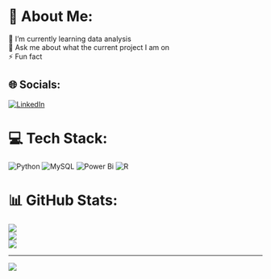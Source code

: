# 💫 About Me:
🌱 I’m currently learning data analysis<br>💬 Ask me about what the current project I am on<br>⚡ Fun fact


## 🌐 Socials:
[![LinkedIn](https://img.shields.io/badge/LinkedIn-%230077B5.svg?logo=linkedin&logoColor=white)](https://linkedin.com/in/later) 

# 💻 Tech Stack:
![Python](https://img.shields.io/badge/python-3670A0?style=for-the-badge&logo=python&logoColor=ffdd54) ![MySQL](https://img.shields.io/badge/mysql-4479A1.svg?style=for-the-badge&logo=mysql&logoColor=white) ![Power Bi](https://img.shields.io/badge/power_bi-F2C811?style=for-the-badge&logo=powerbi&logoColor=black) ![R](https://img.shields.io/badge/r-%23276DC3.svg?style=for-the-badge&logo=r&logoColor=white)
# 📊 GitHub Stats:
![](https://github-readme-stats.vercel.app/api?username=kai-zhang-da&theme=dark&hide_border=true&include_all_commits=false&count_private=false)<br/>
![](https://github-readme-streak-stats.herokuapp.com/?user=kai-zhang-da&theme=dark&hide_border=true)<br/>
![](https://github-readme-stats.vercel.app/api/top-langs/?username=kai-zhang-da&theme=dark&hide_border=true&include_all_commits=false&count_private=false&layout=compact)

---
[![](https://visitcount.itsvg.in/api?id=kai-zhang-da&icon=0&color=0)](https://visitcount.itsvg.in)

<!-- Proudly created with GPRM ( https://gprm.itsvg.in ) -->
